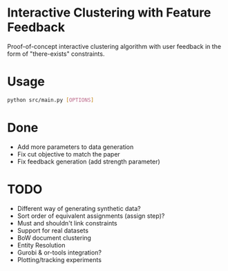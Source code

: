 # Interactive Clustering with Feature Feedback

Proof-of-concept interactive clustering algorithm with user feedback in the
form of "there-exists" constraints.

# Usage

```bash
python src/main.py [OPTIONS]
```

# Done
- Add more parameters to data generation
- Fix cut objective to match the paper
- Fix feedback generation (add strength parameter)


# TODO
- Different way of generating synthetic data?
- Sort order of equivalent assignments (assign step)?
- Must and shouldn't link constraints
- Support for real datasets
 - BoW document clustering
 - Entity Resolution
- Gurobi & or-tools integration?
- Plotting/tracking experiments
